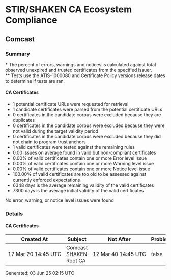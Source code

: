 # STIR/SHAKEN CA Ecosystem Compliance

## Comcast

### Summary

\* The percent of errors, warnings and notices is calculated against total observed unexpired and trusted certificates from the specified issuer.\
\*\* Tests use the ATIS-1000080 and Certificate Policy versions release dates to determine if tests are ran.

#### CA Certificates

- 1 potential certificate URLs were requested for retrieval
- 1 candidate certificates were parsed from the potential certificate URLs
- 0 certificates in the candidate corpus were excluded because they are duplicates
- 0 certificates in the candidate corpus were excluded because they were not valid during the target validity period
- 0 certificates in the candidate corpus were excluded because they did not chain to program trust anchors
- 1 valid certificates were tested against the remaining rules
- 0.00 issues on average found in valid but non-compliant certificates
- 0.00% of valid certificates contain one or more Error level issue
- 0.00% of valid certificates contain one or more Warning level issue
- 0.00% of valid certificates contain one or more Notice level issue
- 100.00% of valid certificates are too old to be assessed against currently enforced expectations
- 6348 days is the average remaining validity of the valid certificates
- 7300 days is the average initial validity of the valid certificates

No error, warning, or notice level issues were found

### Details

#### CA Certificates

| Created At | Subject | Not After | Problems | Link |
|------------|---------|-----------|----------|------|
| 17&#160;Mar&#160;20&#160;14:45&#160;UTC | Comcast SHAKEN Root CA | 12&#160;Mar&#160;40&#160;14:45&#160;UTC | false | [view](CERTS/b1132c5f12c3ca4d2ff119f2df99544336eb1703512ac99cc42d596e25125bbd/README.md) |


Generated: 03 Jun 25 02:15 UTC
